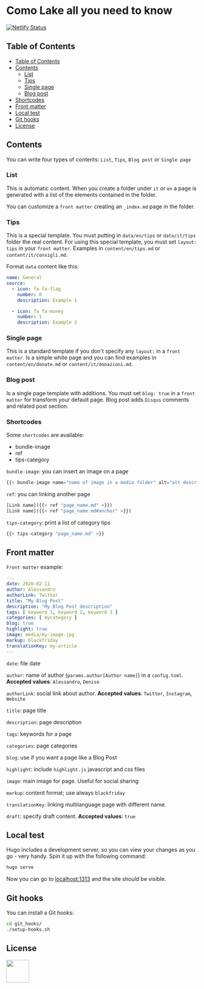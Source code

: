 # Como Lake all you need to know
[![Netlify Status](https://api.netlify.com/api/v1/badges/3b0f8b6f-9c86-44d1-a763-4727e4a0cdb3/deploy-status)](https://app.netlify.com/sites/comolake-allyouneedtoknow/deploys)

## Table of Contents

- [Table of Contents](#table-of-contents)
- [Contents](#contents)
    - [List](#list)
    - [Tips](#tips)
    - [Single page](#single-page)
    - [Blog post](#blog-post)
- [Shortcodes](#shortcodes)
- [Front matter](#front-matter)
- [Local test](#local-test)
- [Git hooks](#git-hooks)
- [License](#license)

## Contents
You can write four types of contents: `List`, `Tips`, `Blog post` or `Single page`  

### List
This is automatic content. 
When you create a folder under `it` or `en` a page is generated with a list of the elements contained in the folder.

You can customize a `front matter` creating an `_index.md` page in the folder.

### Tips
This is a special template.
You must putting in `data/en/tips` or `data/it/tips` folder the real content.
For using this special template, you must set `layout: tips` in your `front matter`.
Examples in `content/en/tips.md` or `content/it/consigli.md`.

Format `data` content like this:
```yaml
name: General
source:
  - icon: fa fa-flag
    number: 0
    description: Example 1

  - icon: fa fa-money
    number: 1
    description: Example 2
```

### Single page
This is a standard template if you don't specify any `layout:` in a `front matter`.
Is a simple white page and you can find examples in `content/en/donate.md` or `content/it/donazioni.md`.

### Blog post
Is a single page template with additions.
You must set `blog: true` in a `front matter` for transform your default page.
Blog post adds `Disqus` comments and related post section.

### Shortcodes
Some `shortcodes` are available:

+ bundle-image
+ ref
+ tips-category

`bundle-image`: you can insert an image on a page
```js
{{< bundle-image name="name of image in a media folder" alt="alt description" caption="caption description" >}}
```

`ref`: you can linking another page 
```js
[Link name]({{< ref "page_name.md" >}})
[Link name]({{< ref "page_name.md#anchor" >}})
```

`tips-category`: print a list of category tips
```js
{{< tips-category "page_name.md" >}}
```

## Front matter
`Front matter` example:

```yaml
---
date: 2020-02-11
author: Alessandro
authorLink: Twitter
title: "My Blog Post"
description: "My Blog Post description"
tags: [ keyword 1, keyword 2, keyword 3 ]
categories: [ mycategory ]
blog: true
highlight: true
image: media/my-image.jpg
markup: blackfriday
translationKey: my-article
---
```

`date`: file date

`author`: name of author (`params.author[Author name]`) in a `config.toml`. **Accepted values**: `Alessandro`, `Denise` 

`authorLink`: social link about author. **Accepted values**: `Twitter`, `Instagram`, `Website`

`title`: page title

`description`: page description

`tags`: keywords for a page

`categories`: page categories

`blog`: use if you want a page like a Blog Post

`highlight`: include `highlight.js` javascript and css files

`image`: main image for page. Useful for social sharing

`markup`: content format; use always `blackfriday`

`translationKey`: linking multilanguage page with different name. 

`draft`: specify draft content. **Accepted values**: `true`

## Local test
Hugo includes a development server, so you can view your changes as you go -
very handy. Spin it up with the following command:

``` sh
hugo serve
```

Now you can go to [localhost:1313][local] and the site should be visible.

## Git hooks

You can install a Git hooks:

``` sh
cd git_hooks/
./setup-hooks.sh
```

## License
<p>
  <a href="./LICENSE"><img src="https://upload.wikimedia.org/wikipedia/commons/thumb/0/0c/MIT_logo.svg/642px-MIT_logo.svg.png" height="60px"></a>
</p>

[local]: http://localhost:1313/
